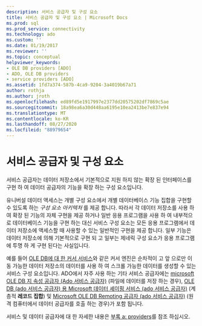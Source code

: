 ```yaml
---
description: 서비스 공급자 및 구성 요소
title: 서비스 공급자 및 구성 요소 | Microsoft Docs
ms.prod: sql
ms.prod_service: connectivity
ms.technology: ado
ms.custom: ''
ms.date: 01/19/2017
ms.reviewer: ''
ms.topic: conceptual
helpviewer_keywords:
- OLE DB providers [ADO]
- ADO, OLE DB providers
- service providers [ADO]
ms.assetid: 1fd7a374-587b-4ca9-9204-3a4019b67a71
author: rothja
ms.author: jroth
ms.openlocfilehash: ed89fd5e1917997e2377dd20575202df7869c5ae
ms.sourcegitcommit: 18a98ea6a30d448aa6195e10ea2413be7e837e94
ms.translationtype: MT
ms.contentlocale: ko-KR
ms.lasthandoff: 08/27/2020
ms.locfileid: "88979654"
---
```

# <a name="service-providers-and-components"></a>서비스 공급자 및 구성 요소
서비스 공급자는 데이터 저장소에서 기본적으로 지원 하지 않는 확장 된 인터페이스를 구현 하 여 데이터 공급자의 기능을 확장 하는 구성 요소입니다.  
  
 유니버설 데이터 액세스는 개별 구성 요소에서 개별 데이터베이스 기능 집합을 구현할 수 있도록 하는 *구성 요소 아키텍처* 를 제공 합니다. 따라서 각 데이터 저장소를 사용 하 여 확장 된 기능의 자체 구현을 제공 하거나 일반 응용 프로그램을 사용 하 여 내부적으로 데이터베이스 기능을 구현 하는 대신 서비스 구성 요소는 모든 응용 프로그램에서 데이터 저장소에 액세스할 때 사용할 수 있는 일반적인 구현을 제공 합니다. 일부 기능은 데이터 저장소에 의해 기본적으로 구현 되 고 일부는 제네릭 구성 요소가 응용 프로그램에 투명 하 게 구현 된다는 사실입니다.  
  
 예를 들어 [OLE DB에 대 한 커서 서비스](https://msdn.microsoft.com/57638feb-4ecd-4051-becb-8f828d21cf44)와 같은 커서 엔진은 순차적이 고 앞 으로만 이동 가능한 데이터 저장소의 데이터를 사용 하 여 스크롤 가능한 데이터를 생성할 수 있는 서비스 구성 요소입니다. ADO에서 자주 사용 하는 기타 서비스 공급자에는 [microsoft OLE DB 지 속성 공급자 (Ado 서비스 공급자)](../../../ado/guide/appendixes/microsoft-ole-db-persistence-provider-ado-service-provider.md) (파일에 데이터를 저장 하는 경우), [OLE DB (ado 서비스 공급자) 용 Microsoft 데이터 셰이핑 서비스 (ado 서비스 공급자)](../../../ado/guide/appendixes/microsoft-data-shaping-service-for-ole-db-ado-service-provider.md) (계층적 **레코드 집합**) 및 [Microsoft OLE DB Remoting 공급자 (ado 서비스 공급자)](../../../ado/guide/appendixes/microsoft-ole-db-remoting-provider-ado-service-provider.md) (원격 컴퓨터에서 데이터 공급자를 호출 하는 경우)가 포함 됩니다.  
  
 서비스 및 데이터 공급자에 대 한 자세한 내용은 [부록 a: providers](../../../ado/guide/appendixes/appendix-a-providers.md)를 참조 하십시오.
